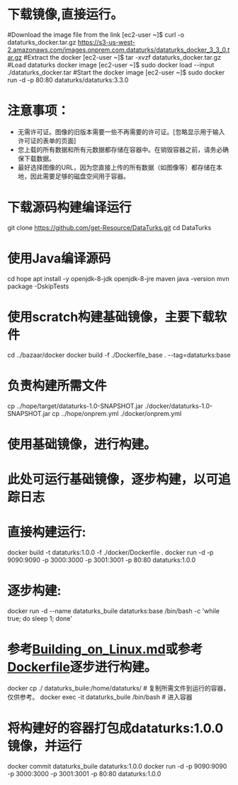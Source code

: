 
# 下载镜像,直接运行。
#Download the image file from the link
[ec2-user ~]$ curl -o dataturks_docker.tar.gz https://s3-us-west-2.amazonaws.com/images.onprem.com.dataturks/dataturks_docker_3_3_0.tar.gz
#Extract the docker
[ec2-user ~]$ tar -xvzf dataturks_docker.tar.gz
#Load dataturks docker image
[ec2-user ~]$ sudo docker load --input ./dataturks_docker.tar
#Start the docker image
[ec2-user ~]$ sudo docker run -d -p 80:80 dataturks/dataturks:3.3.0
# 注意事项：
- 无需许可证。图像的旧版本需要一些不再需要的许可证。[忽略显示用于输入许可证的表单的页面]
- 您上载的所有数据和所有元数据都存储在容器中。在销毁容器之前，请务必确保下载数据。
- 最好选择图像的URL，因为您直接上传的所有数据（如图像等）都存储在本地，因此需要足够的磁盘空间用于容器。


# 下载源码构建编译运行
git clone https://github.com/get-Resource/DataTurks.git
cd DataTurks
# 使用Java编译源码
cd hope
apt install -y openjdk-8-jdk openjdk-8-jre maven
java -version
mvn package -DskipTests
# 使用scratch构建基础镜像，主要下载软件
cd ../bazaar/docker
docker build -f ./Dockerfile_base . --tag=dataturks:base
# 负责构建所需文件
cp ../hope/target/dataturks-1.0-SNAPSHOT.jar ./docker/dataturks-1.0-SNAPSHOT.jar
cp ../hope/onprem.yml ./docker/onprem.yml
# 使用基础镜像，进行构建。
# 此处可运行基础镜像，逐步构建，以可追踪日志
# 直接构建运行:
docker build -t dataturks:1.0.0 -f ./docker/Dockerfile .
docker run -d -p 9090:9090 -p 3000:3000 -p 3001:3001 -p 80:80 dataturks:1.0.0
# 逐步构建:
docker run -d --name dataturks_buile dataturks:base /bin/bash -c 'while true; do sleep 1; done'
# 参考[Building_on_Linux.md](docs/Building_on_Linux.md)或参考[Dockerfile](bazaar/docker/Dockerfile)逐步进行构建。
docker cp ./ dataturks_buile:/home/dataturks/ # 复制所需文件到运行的容器，仅供参考。
docker exec -it dataturks_buile /bin/bash # 进入容器

# 将构建好的容器打包成dataturks:1.0.0镜像，并运行
docker commit dataturks_buile dataturks:1.0.0 
docker run -d -p 9090:9090 -p 3000:3000 -p 3001:3001 -p 80:80 dataturks:1.0.0 
